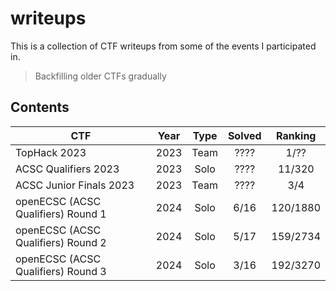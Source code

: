 # writeups

This is a collection of CTF writeups from some of the events I participated in.

> Backfilling older CTFs gradually

## Contents

| CTF                                | Year | Type | Solved | Ranking  |
| ---------------------------------- | ---- | :--: | :----: | :------: |
| TopHack 2023                       | 2023 | Team |  ????  |   1/??   |
| ACSC Qualifiers 2023               | 2023 | Solo |  ????  |  11/320  |
| ACSC Junior Finals 2023            | 2023 | Team |  ????  |   3/4    |
| openECSC (ACSC Qualifiers) Round 1 | 2024 | Solo |  6/16  | 120/1880 |
| openECSC (ACSC Qualifiers) Round 2 | 2024 | Solo |  5/17  | 159/2734 |
| openECSC (ACSC Qualifiers) Round 3 | 2024 | Solo |  3/16  | 192/3270 |
